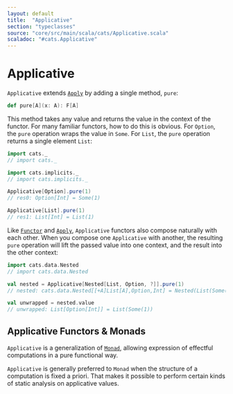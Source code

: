 ```yaml
---
layout: default
title:  "Applicative"
section: "typeclasses"
source: "core/src/main/scala/cats/Applicative.scala"
scaladoc: "#cats.Applicative"
---
```

# Applicative

`Applicative` extends [`Apply`](apply.html) by adding a single method,
`pure`:

```scala
def pure[A](x: A): F[A]
````

This method takes any value and returns the value in the context of
the functor. For many familiar functors, how to do this is
obvious. For `Option`, the `pure` operation wraps the value in
`Some`. For `List`, the `pure` operation returns a single element
`List`:

```scala
import cats._
// import cats._

import cats.implicits._
// import cats.implicits._

Applicative[Option].pure(1)
// res0: Option[Int] = Some(1)

Applicative[List].pure(1)
// res1: List[Int] = List(1)
```

Like [`Functor`](functor.html) and [`Apply`](apply.html), `Applicative`
functors also compose naturally with each other. When
you compose one `Applicative` with another, the resulting `pure`
operation will lift the passed value into one context, and the result
into the other context:

```scala
import cats.data.Nested
// import cats.data.Nested

val nested = Applicative[Nested[List, Option, ?]].pure(1)
// nested: cats.data.Nested[[+A]List[A],Option,Int] = Nested(List(Some(1)))

val unwrapped = nested.value
// unwrapped: List[Option[Int]] = List(Some(1))
```

## Applicative Functors & Monads

`Applicative` is a generalization of [`Monad`](monad.html), allowing expression
of effectful computations in a pure functional way.

`Applicative` is generally preferred to `Monad` when the structure of a
computation is fixed a priori. That makes it possible to perform certain
kinds of static analysis on applicative values.
